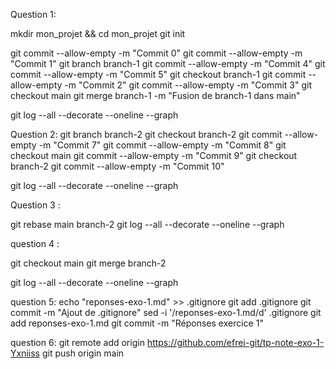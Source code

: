 Question 1:

mkdir mon_projet && cd mon_projet
git init

git commit --allow-empty -m "Commit 0"
git commit --allow-empty -m "Commit 1"
git branch branch-1
git commit --allow-empty -m "Commit 4"
git commit --allow-empty -m "Commit 5"
git checkout branch-1
git commit --allow-empty -m "Commit 2"
git commit --allow-empty -m "Commit 3"
git checkout main
git merge branch-1 -m "Fusion de branch-1 dans main"

git log --all --decorate --oneline --graph

Question 2:
git branch branch-2
git checkout branch-2
git commit --allow-empty -m "Commit 7"
git commit --allow-empty -m "Commit 8"
git checkout main
git commit --allow-empty -m "Commit 9"
git checkout branch-2
git commit --allow-empty -m "Commit 10"

git log --all --decorate --oneline --graph

Question 3 :

git rebase main branch-2
git log --all --decorate --oneline --graph

question 4 :

git checkout main
git merge branch-2

git log --all --decorate --oneline --graph

question 5:
echo "reponses-exo-1.md" >> .gitignore
git add .gitignore
git commit -m "Ajout de .gitignore"
sed -i '/reponses-exo-1.md/d' .gitignore
git add reponses-exo-1.md
git commit -m "Réponses exercice 1"

question 6:
git remote add origin https://github.com/efrei-git/tp-note-exo-1-Yxniiss
git push origin main

